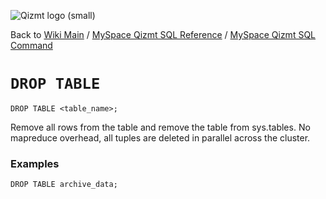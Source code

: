 <a href='Hidden comment: Image:'></a><img src='http://qizmt.googlecode.com/svn/wiki/images/Qizmt_logo_small.png' alt='Qizmt logo (small)' />

Back to <a href='Hidden comment: Link:'></a>[Wiki Main](Main.md) / [MySpace Qizmt SQL Reference](MySpaceQizmtSQLReference.md) / [MySpace Qizmt SQL Command](MySpaceQizmtSQLReferenceCommand.md)


# `DROP TABLE` #

```
DROP TABLE <table_name>;
```


Remove all rows from the table and remove the table from sys.tables. No mapreduce overhead, all tuples are deleted in parallel across the cluster.

### Examples ###

```
DROP TABLE archive_data;
```



